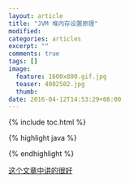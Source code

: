 ```yaml
---
layout: article
title: "JVM 堆内存设置原理"
modified:
categories: articles
excerpt: ""
comments: true
tags: []
image: 
  feature: 1600x800.gif.jpg
  teaser: 4002502.jpg
  thumb:
date: 2016-04-12T14:53:29+08:00
---
```


{% include toc.html %}

{% highlight java %}

{% endhighlight %}

[这个文章中讲的很好](http://blog.csdn.net/sivyer123/article/details/17139443#t15)







